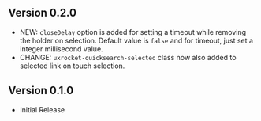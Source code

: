## Version 0.2.0
- NEW: `closeDelay` option is added for setting a timeout while removing the holder on selection. Default value is `false` and for timeout, just set a integer millisecond value.
- CHANGE: `uxrocket-quicksearch-selected` class now also added to selected link on touch selection.

## Version 0.1.0
- Initial Release